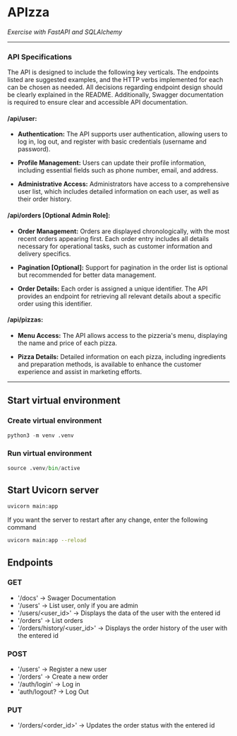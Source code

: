 # APIzza

*Exercise with FastAPI and SQLAlchemy*

---

### API Specifications

The API is designed to include the following key verticals. The endpoints listed are suggested examples, and the HTTP verbs implemented for each can be chosen as needed. All decisions regarding endpoint design should be clearly explained in the README. Additionally, Swagger documentation is required to ensure clear and accessible API documentation.

#### **/api/user:**
- **Authentication:** The API supports user authentication, allowing users to log in, log out, and register with basic credentials (username and password).
  
- **Profile Management:** Users can update their profile information, including essential fields such as phone number, email, and address.
  
- **Administrative Access:** Administrators have access to a comprehensive user list, which includes detailed information on each user, as well as their order history.

#### **/api/orders [Optional Admin Role]:**
- **Order Management:** Orders are displayed chronologically, with the most recent orders appearing first. Each order entry includes all details necessary for operational tasks, such as customer information and delivery specifics.

 - **Pagination [Optional]:** Support for pagination in the order list is optional but recommended for better data management.

- **Order Details:** Each order is assigned a unique identifier. The API provides an endpoint for retrieving all relevant details about a specific order using this identifier.

#### **/api/pizzas:**
- **Menu Access:** The API allows access to the pizzeria's menu, displaying the name and price of each pizza.

- **Pizza Details:** Detailed information on each pizza, including ingredients and preparation methods, is available to enhance the customer experience and assist in marketing efforts.


---

## Start virtual environment

### Create virtual environment

```Python
python3 -m venv .venv
```

### Run virtual environment

```Python
source .venv/bin/active
```

## Start Uvicorn server

```Bash
uvicorn main:app
```
If you want the server to restart after any change, enter the following command
```Bash
uvicorn main:app --reload
```

## Endpoints

### GET

- '/docs' -> Swager Documentation
- '/users' -> List user, only if you are admin
- '/users/<user_id>' -> Displays the data of the user with the entered id
- '/orders' -> List orders
- '/orders/history/<user_id>' -> Displays the order history of the user with the entered id

### POST

- '/users' -> Register a new user
- '/orders' -> Create a new order
- '/auth/login' -> Log in
- 'auth/logout? -> Log Out

### PUT

- '/orders/<order_id>' -> Updates the order status with the entered id
